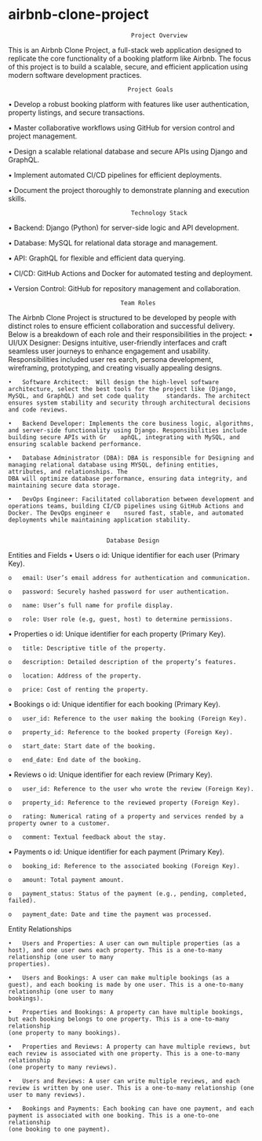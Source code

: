# airbnb-clone-project
                                       Project Overview

This is an Airbnb Clone Project, a full-stack web application designed to replicate the core functionality of a booking platform like Airbnb. The focus of this project is 
to build a scalable, secure, and efficient application using modern software development practices. 

                                      Project Goals
   •	Develop a robust booking platform with features like user authentication, property listings, and secure transactions.
   
   •	Master collaborative workflows using GitHub for version control and project management.
   
   •	Design a scalable relational database and secure APIs using Django and GraphQL.
   
   •	Implement automated CI/CD pipelines for efficient deployments.
   
   •	Document the project thoroughly to demonstrate planning and execution skills.

   
                                       Technology Stack
   •	Backend: Django (Python) for server-side logic and API development.
   
   •	Database: MySQL for relational data storage and management.
   
   •	API: GraphQL for flexible and efficient data querying.
   
   •	CI/CD: GitHub Actions and Docker for automated testing and deployment.
   
   •	Version Control: GitHub for repository management and collaboration.



                                    Team Roles
The Airbnb Clone Project is structured to be developed by people with distinct roles to ensure efficient collaboration and successful delivery. Below is a breakdown of each role and their responsibilities in the project:
    •	UI/UX Designer: Designs intuitive, user-friendly interfaces and craft seamless user journeys to enhance engagement and usability. Responsibilities included user res    earch, persona development, wireframing, prototyping, and creating visually appealing designs.

    •	Software Architect:  Will design the high-level software architecture, select the best tools for the project like (Django, MySQL, and GraphQL) and set code quality     standards. The architect ensures system stability and security through architectural decisions and code reviews.

    •	Backend Developer: Implements the core business logic, algorithms, and server-side functionality using Django. Responsibilities include building secure APIs with Gr    aphQL, integrating with MySQL, and ensuring scalable backend performance.

    •	Database Administrator (DBA): DBA is responsible for Designing and managing relational database using MYSQL, defining entities, attributes, and relationships. The 
    DBA will optimize database performance, ensuring data integrity, and maintaining secure data storage.

    •	DevOps Engineer: Facilitated collaboration between development and operations teams, building CI/CD pipelines using GitHub Actions and Docker. The DevOps engineer e    nsured fast, stable, and automated deployments while maintaining application stability.


                                Database Design

Entities and Fields
•	Users
    o	id: Unique identifier for each user (Primary Key).

    o	email: User’s email address for authentication and communication.

    o	password: Securely hashed password for user authentication.

    o	name: User’s full name for profile display.

    o	role: User role (e.g, guest, host) to determine permissions.

•	Properties
    o	id: Unique identifier for each property (Primary Key).
    
    o	title: Descriptive title of the property.
    
    o	description: Detailed description of the property’s features.
    
    o	location: Address of the property.
    
    o	price: Cost of renting the property.
•	Bookings
    o	id: Unique identifier for each booking (Primary Key).
    
    o	user_id: Reference to the user making the booking (Foreign Key).
    
    o	property_id: Reference to the booked property (Foreign Key).
    
    o	start_date: Start date of the booking.
    
    o	end_date: End date of the booking.
•	Reviews
    o	id: Unique identifier for each review (Primary Key).
    
    o	user_id: Reference to the user who wrote the review (Foreign Key).
    
    o	property_id: Reference to the reviewed property (Foreign Key).
    
    o	rating: Numerical rating of a property and services rended by a property owner to a customer.
    
    o	comment: Textual feedback about the stay.
    
•	Payments
    o	id: Unique identifier for each payment (Primary Key).
    
    o	booking_id: Reference to the associated booking (Foreign Key).
    
    o	amount: Total payment amount.
    
    o	payment_status: Status of the payment (e.g., pending, completed, failed).
    
    o	payment_date: Date and time the payment was processed.
    
Entity Relationships

    •	Users and Properties: A user can own multiple properties (as a host), and one user owns each property. This is a one-to-many relationship (one user to many 
    properties).
    
    •	Users and Bookings: A user can make multiple bookings (as a guest), and each booking is made by one user. This is a one-to-many relationship (one user to many 
    bookings).
    
    •	Properties and Bookings: A property can have multiple bookings, but each booking belongs to one property. This is a one-to-many relationship 
    (one property to many bookings).
    
    •	Properties and Reviews: A property can have multiple reviews, but each review is associated with one property. This is a one-to-many relationship 
    (one property to many reviews).
    
    •	Users and Reviews: A user can write multiple reviews, and each review is written by one user. This is a one-to-many relationship (one user to many reviews).
    
    •	Bookings and Payments: Each booking can have one payment, and each payment is associated with one booking. This is a one-to-one relationship 
    (one booking to one payment).

